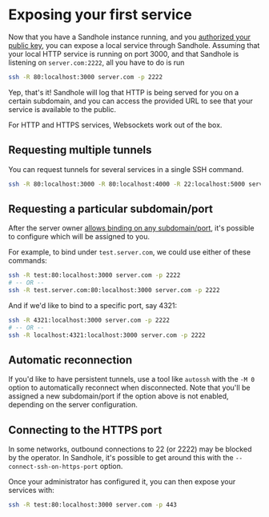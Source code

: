 # Exposing your first service

Now that you have a Sandhole instance running, and you [authorized your public key](./configuration.md#adding-users-and-admins), you can expose a local service through Sandhole. Assuming that your local HTTP service is running on port 3000, and that Sandhole is listening on `server.com:2222`, all you have to do is run

```bash
ssh -R 80:localhost:3000 server.com -p 2222
```

Yep, that's it! Sandhole will log that HTTP is being served for you on a certain subdomain, and you can access the provided URL to see that your service is available to the public.

For HTTP and HTTPS services, Websockets work out of the box.

## Requesting multiple tunnels

You can request tunnels for several services in a single SSH command.

```bash
ssh -R 80:localhost:3000 -R 80:localhost:4000 -R 22:localhost:5000 server.com -p 2222
```

## Requesting a particular subdomain/port

After the server owner [allows binding on any subdomain/port](configuration.md#allow-binding-on-any-subdomainsports), it's possible to configure which will be assigned to you.

For example, to bind under `test.server.com`, we could use either of these commands:

```bash
ssh -R test:80:localhost:3000 server.com -p 2222
# -- OR --
ssh -R test.server.com:80:localhost:3000 server.com -p 2222
```

And if we'd like to bind to a specific port, say 4321:

```bash
ssh -R 4321:localhost:3000 server.com -p 2222
# -- OR --
ssh -R localhost:4321:localhost:3000 server.com -p 2222
```

## Automatic reconnection

If you'd like to have persistent tunnels, use a tool like `autossh` with the `-M 0` option to automatically reconnect when disconnected. Note that you'll be assigned a new subdomain/port if the option above is not enabled, depending on the server configuration.

## Connecting to the HTTPS port

In some networks, outbound connections to 22 (or 2222) may be blocked by the operator. In Sandhole, it's possible to get around this with the `--connect-ssh-on-https-port` option.

Once your administrator has configured it, you can then expose your services with:

```bash
ssh -R test:80:localhost:3000 server.com -p 443
```
